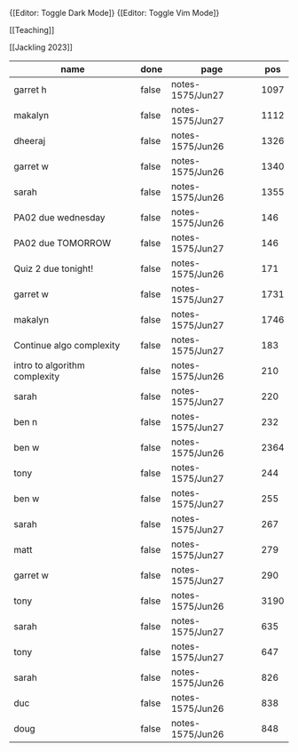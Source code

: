 
{[Editor: Toggle Dark Mode]} {[Editor: Toggle Vim Mode]}

[[Teaching]]

[[Jackling 2023]]

<!-- #query task where page =~ /notes-1575/ and done = false -->
|name                         |done |page            |pos |
|-----------------------------|-----|----------------|----|
|garret h                     |false|notes-1575/Jun27|1097|
|makalyn                      |false|notes-1575/Jun27|1112|
|dheeraj                      |false|notes-1575/Jun26|1326|
|garret w                     |false|notes-1575/Jun26|1340|
|sarah                        |false|notes-1575/Jun26|1355|
|PA02 due wednesday           |false|notes-1575/Jun26|146 |
|PA02 due TOMORROW            |false|notes-1575/Jun27|146 |
|Quiz 2 due tonight!          |false|notes-1575/Jun26|171 |
|garret w                     |false|notes-1575/Jun27|1731|
|makalyn                      |false|notes-1575/Jun27|1746|
|Continue algo complexity     |false|notes-1575/Jun27|183 |
|intro to algorithm complexity|false|notes-1575/Jun26|210 |
|sarah                        |false|notes-1575/Jun27|220 |
|ben n                        |false|notes-1575/Jun27|232 |
|ben w                        |false|notes-1575/Jun26|2364|
|tony                         |false|notes-1575/Jun27|244 |
|ben w                        |false|notes-1575/Jun27|255 |
|sarah                        |false|notes-1575/Jun27|267 |
|matt                         |false|notes-1575/Jun27|279 |
|garret w                     |false|notes-1575/Jun27|290 |
|tony                         |false|notes-1575/Jun26|3190|
|sarah                        |false|notes-1575/Jun27|635 |
|tony                         |false|notes-1575/Jun27|647 |
|sarah                        |false|notes-1575/Jun26|826 |
|duc                          |false|notes-1575/Jun26|838 |
|doug                         |false|notes-1575/Jun26|848 |
<!-- /query -->


